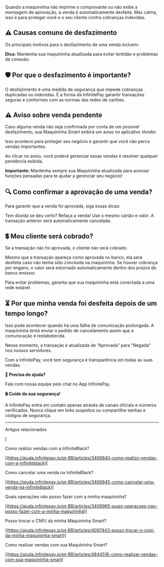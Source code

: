Quando a maquininha não imprime o comprovante ou não exibe a mensagem de aprovação, a venda é automaticamente desfeita. Mas calma, isso é para proteger você e o seu cliente contra cobranças indevidas.

## **⚠️ Causas comuns de desfazimento**

Os principais motivos para o desfazimento de uma venda incluem:

**Dica:** Mantenha sua maquininha atualizada para evitar lentidão e problemas de conexão.

## **🛡️ Por que o desfazimento é importante?**

O desfazimento é uma medida de segurança que impede cobranças duplicadas ou indevidas. É a forma da InfinitePay garantir transações seguras e conformes com as normas das redes de cartões.

## **⚠️ Aviso sobre venda pendente**

Caso alguma venda não seja confirmada por conta de um possível desfazimento, sua Maquininha Smart exibirá um aviso no aplicativo _Vender_.

Isso acontece para proteger seu negócio e garantir que você não perca vendas importantes.

Ao clicar no aviso, você poderá gerenciar essas vendas e resolver qualquer pendência exibida.

**Importante:** Mantenha sempre sua Maquininha atualizada para acessar funções pensadas para te ajudar a gerenciar seu negócio!

## **🔍 Como confirmar a aprovação de uma venda?**

Para garantir que a venda foi aprovada, siga essas dicas:

Tem dúvida se deu certo? Refaça a venda! Use o mesmo cartão e valor. A transação anterior será automaticamente cancelada.

## **💲 Meu cliente será cobrado?**

Se a transação não foi aprovada, o cliente não será cobrado.

Mesmo que a transação apareça como aprovada no banco, ela será desfeita caso não tenha sido concluída na maquininha. Se houver cobrança por engano, o valor será estornado automaticamente dentro dos prazos do banco emissor.

Para evitar problemas, garanta que sua maquininha está conectada a uma rede estável.

## **⏳ Por que minha venda foi desfeita depois de um tempo longo?**

Isso pode acontecer quando há uma falha de comunicação prolongada. A maquininha tenta enviar o pedido de cancelamento assim que a comunicação é restabelecida.

Nesse momento, a transação é atualizada de “Aprovada” para “Negada” nos nossos servidores.

Com a InfinitePay, você tem segurança e transparência em todas as suas vendas.

**🔔 Precisa de ajuda?**

Fale com nossa equipe pelo chat no App InfinitePay.

**🔒 Cuide da sua segurança!**

A InfinitePay entra em contato apenas através de canais oficiais e números verificados. Nunca clique em links suspeitos ou compartilhe senhas e códigos de segurança.

___

Artigos relacionados

[

Como realizo vendas com a InfiniteBlack?

](https://ajuda.infinitepay.io/pt-BR/articles/3406840-como-realizo-vendas-com-a-infiniteblack)[

Como cancelar uma venda na InfiniteBlack?

](https://ajuda.infinitepay.io/pt-BR/articles/3406845-como-cancelar-uma-venda-na-infiniteblack)[

Quais operações não posso fazer com a minha maquininha?

](https://ajuda.infinitepay.io/pt-BR/articles/3406965-quais-operacoes-nao-posso-fazer-com-a-minha-maquininha)[

Posso trocar o CNPJ da minha Maquininha Smart?

](https://ajuda.infinitepay.io/pt-BR/articles/4097443-posso-trocar-o-cnpj-da-minha-maquininha-smart)[

Como realizar vendas com sua Maquininha Smart?

](https://ajuda.infinitepay.io/pt-BR/articles/4844516-como-realizar-vendas-com-sua-maquininha-smart)